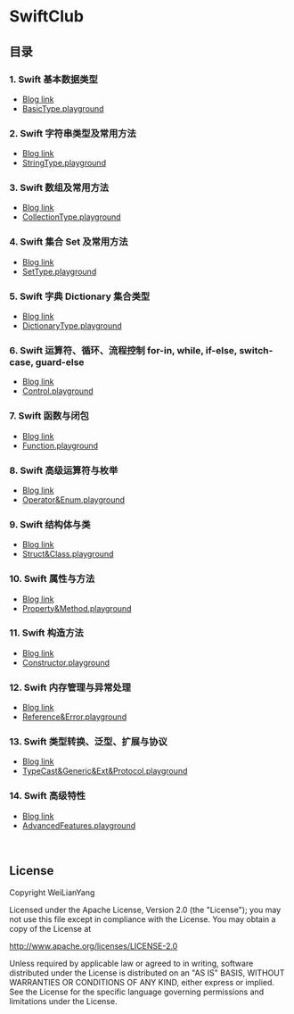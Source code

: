 # SwiftClub

## 目录 

### 1. Swift 基本数据类型
- [Blog link](https://blog.csdn.net/java_android_man/article/details/121056347)
- [BasicType.playground](https://github.com/WeiLianYang/SwiftDemo/blob/main/playground/BasicType.playground/Contents.swift)


### 2. Swift 字符串类型及常用方法
- [Blog link](https://blog.csdn.net/java_android_man/article/details/121070460)
- [StringType.playground](https://github.com/WeiLianYang/SwiftDemo/blob/main/playground/StringType.playground/Contents.swift)


### 3. Swift 数组及常用方法
- [Blog link](https://blog.csdn.net/java_android_man/article/details/121133090)
- [CollectionType.playground](https://github.com/WeiLianYang/SwiftDemo/blob/main/playground/CollectionType.playground/Contents.swift)


### 4. Swift 集合 Set 及常用方法
- [Blog link](https://blog.csdn.net/java_android_man/article/details/121171452)
- [SetType.playground](https://github.com/WeiLianYang/SwiftDemo/blob/main/playground/SetType.playground/Contents.swift)


### 5. Swift 字典 Dictionary 集合类型
- [Blog link](https://blog.csdn.net/java_android_man/article/details/121184843)
- [DictionaryType.playground](https://github.com/WeiLianYang/SwiftDemo/blob/main/playground/DictionaryType.playground/Contents.swift)


### 6. Swift 运算符、循环、流程控制 for-in, while, if-else, switch-case, guard-else
- [Blog link](https://blog.csdn.net/java_android_man/article/details/121237037)
- [Control.playground](https://github.com/WeiLianYang/SwiftDemo/blob/main/playground/Control.playground/Contents.swift)


### 7. Swift 函数与闭包
- [Blog link](https://blog.csdn.net/java_android_man/article/details/121277574)
- [Function.playground](https://github.com/WeiLianYang/SwiftDemo/blob/main/playground/Function.playground/Contents.swift)


### 8. Swift 高级运算符与枚举
- [Blog link](https://blog.csdn.net/java_android_man/article/details/121366164)
- [Operator&Enum.playground](https://github.com/WeiLianYang/SwiftDemo/blob/main/playground/Operator%26Enum.playground/Contents.swift)


### 9. Swift 结构体与类
- [Blog link](https://blog.csdn.net/java_android_man/article/details/121388903)
- [Struct&Class.playground](https://github.com/WeiLianYang/SwiftDemo/blob/main/playground/Struct%26Class.playground/Contents.swift)


### 10. Swift 属性与方法
- [Blog link](https://blog.csdn.net/java_android_man/article/details/121411637)
- [Property&Method.playground](https://github.com/WeiLianYang/SwiftDemo/blob/main/playground/Property%26Method.playground/Contents.swift)


### 11. Swift 构造方法
- [Blog link](https://blog.csdn.net/java_android_man/article/details/121458115)
- [Constructor.playground](https://github.com/WeiLianYang/SwiftDemo/blob/main/playground/constructor.playground/Contents.swift)


### 12. Swift 内存管理与异常处理
- [Blog link](https://blog.csdn.net/java_android_man/article/details/121503916)
- [Reference&Error.playground](https://github.com/WeiLianYang/SwiftDemo/blob/main/playground/Reference%26Error.playground/Contents.swift)


### 13. Swift 类型转换、泛型、扩展与协议
- [Blog link](https://blog.csdn.net/java_android_man/article/details/121549855)
- [TypeCast&Generic&Ext&Protocol.playground](https://github.com/WeiLianYang/SwiftDemo/blob/main/playground/TypeCast%26Generic%26Ext%26Protocol.playground/Contents.swift)


### 14. Swift 高级特性
- [Blog link](https://blog.csdn.net/java_android_man/article/details/121581519)
- [AdvancedFeatures.playground](https://github.com/WeiLianYang/SwiftDemo/blob/main/playground/AdvancedFeatures.playground/Contents.swift)

<br>

## License

Copyright WeiLianYang

Licensed under the Apache License, Version 2.0 (the "License");
you may not use this file except in compliance with the License.
You may obtain a copy of the License at

http://www.apache.org/licenses/LICENSE-2.0

Unless required by applicable law or agreed to in writing, software
distributed under the License is distributed on an "AS IS" BASIS,
WITHOUT WARRANTIES OR CONDITIONS OF ANY KIND, either express or implied.
See the License for the specific language governing permissions and
limitations under the License.
